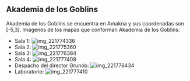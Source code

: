 ## Akademia de los Goblins
Akademia de los Goblins se encuentra en Amakna y sus coordenadas son [-5,3].
Imágenes de los mapas que conforman Akademia de los Goblins:
- Sala 1: ![img_221774336](https://media.discordapp.net/attachments/1115311447145193482/1115354446369669181/221774336.jpg)
- Sala 2: ![img_221775360](https://media.discordapp.net/attachments/1115311447145193482/1115354448466812938/221775360.jpg)
- Sala 3: ![img_221776384](https://media.discordapp.net/attachments/1115311447145193482/1115354452086501526/221776384.jpg)
- Sala 4: ![img_221777408](https://media.discordapp.net/attachments/1115311447145193482/1115354453646774352/221777408.jpg)
- Despacho del director Grunob: ![img_221778434](https://media.discordapp.net/attachments/1115311447145193482/1115354476715446333/221778434.jpg)
- Laboratorio: ![img_221777410](https://media.discordapp.net/attachments/1115311447145193482/1115354455303528541/221777410.jpg)